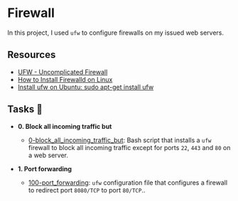# Firewall

In this project, I used `ufw` to configure firewalls on my issued web servers.

## Resources

* <a href ="https://help.ubuntu.com/community/UFW"> UFW - Uncomplicated Firewall </a> <br>
* <a href ="https://www.inmotionhosting.com/support/security/how-to-install-firewalld-on-linux/"> How to Install Firewalld on Linux</a> <br>
* <a href ="https://www.devmanuals.net/install/ubuntu/ubuntu-12-04-lts-precise-pangolin/install-ufw.html"> Install ufw on Ubuntu: sudo apt-get install ufw </a> <br>


## Tasks :page_with_curl:


* **0. Block all incoming traffic but**
  * [0-block_all_incoming_traffic_but](./0-block_all_incoming_traffic_but): Bash
  script that installs a `ufw` firewall to block all incoming traffic except for
  ports `22`, `443` and `80` on a web server.

* **1. Port forwarding**
  * [100-port_forwarding](./100-port_forwarding): `ufw` configuration file that
  configures a firewall to redirect port `8080/TCP` to port `80/TCP`..


